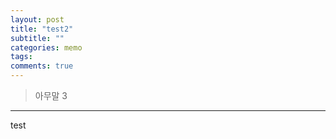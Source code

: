 ```yaml
---
layout: post
title: "test2"
subtitle: ""
categories: memo
tags:
comments: true
---
```


> 아무말 3

---

test
